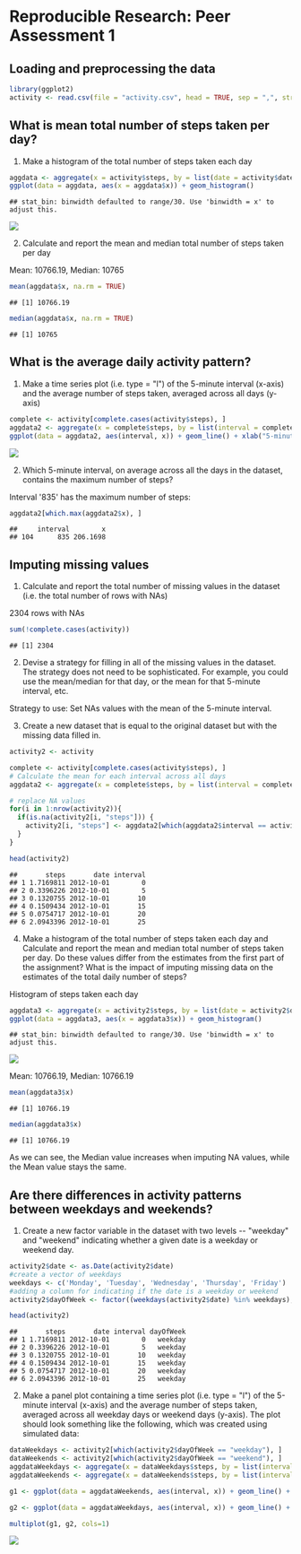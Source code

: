 # Reproducible Research: Peer Assessment 1


## Loading and preprocessing the data


```r
library(ggplot2)
activity <- read.csv(file = "activity.csv", head = TRUE, sep = ",", stringsAsFactors = FALSE)
```

## What is mean total number of steps taken per day?

1. Make a histogram of the total number of steps taken each day


```r
aggdata <- aggregate(x = activity$steps, by = list(date = activity$date), FUN = "sum")
ggplot(data = aggdata, aes(x = aggdata$x)) + geom_histogram()
```

```
## stat_bin: binwidth defaulted to range/30. Use 'binwidth = x' to adjust this.
```

![](PA1_template_files/figure-html/unnamed-chunk-2-1.png) 

2. Calculate and report the mean and median total number of steps taken per day

Mean: 10766.19, Median: 10765

```r
mean(aggdata$x, na.rm = TRUE)
```

```
## [1] 10766.19
```

```r
median(aggdata$x, na.rm = TRUE)
```

```
## [1] 10765
```

## What is the average daily activity pattern?

1. Make a time series plot (i.e. type = "l") of the 5-minute interval (x-axis) and the average number of steps taken, averaged across all days (y-axis)


```r
complete <- activity[complete.cases(activity$steps), ]
aggdata2 <- aggregate(x = complete$steps, by = list(interval = complete$interval), FUN = "mean")
ggplot(data = aggdata2, aes(interval, x)) + geom_line() + xlab("5-minute interval") + ylab("Average steps across all days") + scale_x_continuous(breaks = round(seq(min(aggdata2$interval), max(aggdata2$interval), by = 250), 1))
```

![](PA1_template_files/figure-html/unnamed-chunk-4-1.png) 

2. Which 5-minute interval, on average across all the days in the dataset, contains the maximum number of steps?

Interval '835' has the maximum number of steps:


```r
aggdata2[which.max(aggdata2$x), ]
```

```
##     interval        x
## 104      835 206.1698
```


## Imputing missing values

1. Calculate and report the total number of missing values in the dataset (i.e. the total number of rows with NAs)

2304 rows with NAs


```r
sum(!complete.cases(activity))
```

```
## [1] 2304
```


2. Devise a strategy for filling in all of the missing values in the dataset. The strategy does not need to be sophisticated. For example, you could use the mean/median for that day, or the mean for that 5-minute interval, etc.

Strategy to use: Set NAs values with the mean of the 5-minute interval.


3. Create a new dataset that is equal to the original dataset but with the missing data filled in.


```r
activity2 <- activity

complete <- activity[complete.cases(activity$steps), ]
# Calculate the mean for each interval across all days
aggdata2 <- aggregate(x = complete$steps, by = list(interval = complete$interval), FUN = "mean")

# replace NA values
for(i in 1:nrow(activity2)){
  if(is.na(activity2[i, "steps"])) {
    activity2[i, "steps"] <- aggdata2[which(aggdata2$interval == activity2[i, "interval"]), "x"]
  }
}

head(activity2)
```

```
##       steps       date interval
## 1 1.7169811 2012-10-01        0
## 2 0.3396226 2012-10-01        5
## 3 0.1320755 2012-10-01       10
## 4 0.1509434 2012-10-01       15
## 5 0.0754717 2012-10-01       20
## 6 2.0943396 2012-10-01       25
```


4. Make a histogram of the total number of steps taken each day and Calculate and report the mean and median total number of steps taken per day. Do these values differ from the estimates from the first part of the assignment? What is the impact of imputing missing data on the estimates of the total daily number of steps?

Histogram of steps taken each day

```r
aggdata3 <- aggregate(x = activity2$steps, by = list(date = activity2$date), FUN = "sum")
ggplot(data = aggdata3, aes(x = aggdata3$x)) + geom_histogram()
```

```
## stat_bin: binwidth defaulted to range/30. Use 'binwidth = x' to adjust this.
```

![](PA1_template_files/figure-html/unnamed-chunk-8-1.png) 

Mean: 10766.19, Median: 10766.19

```r
mean(aggdata3$x)
```

```
## [1] 10766.19
```

```r
median(aggdata3$x)
```

```
## [1] 10766.19
```

As we can see, the Median value increases when imputing NA values, while the Mean value stays the same. 


## Are there differences in activity patterns between weekdays and weekends?

1. Create a new factor variable in the dataset with two levels -- "weekday" and "weekend" indicating whether a given date is a weekday or weekend day.


```r
activity2$date <- as.Date(activity2$date)
#create a vector of weekdays
weekdays <- c('Monday', 'Tuesday', 'Wednesday', 'Thursday', 'Friday')
#adding a column for indicating if the date is a weekday or weekend
activity2$dayOfWeek <- factor((weekdays(activity2$date) %in% weekdays), levels=c(FALSE, TRUE), labels=c('weekend', 'weekday'))

head(activity2)
```

```
##       steps       date interval dayOfWeek
## 1 1.7169811 2012-10-01        0   weekday
## 2 0.3396226 2012-10-01        5   weekday
## 3 0.1320755 2012-10-01       10   weekday
## 4 0.1509434 2012-10-01       15   weekday
## 5 0.0754717 2012-10-01       20   weekday
## 6 2.0943396 2012-10-01       25   weekday
```


2. Make a panel plot containing a time series plot (i.e. type = "l") of the 5-minute interval (x-axis) and the average number of steps taken, averaged across all weekday days or weekend days (y-axis). The plot should look something like the following, which was created using simulated data:




```r
dataWeekdays <- activity2[which(activity2$dayOfWeek == "weekday"), ]
dataWeekends <- activity2[which(activity2$dayOfWeek == "weekend"), ]
aggdataWeekdays <- aggregate(x = dataWeekdays$steps, by = list(interval = dataWeekdays$interval), FUN = "mean")
aggdataWeekends <- aggregate(x = dataWeekends$steps, by = list(interval = dataWeekends$interval), FUN = "mean")

g1 <- ggplot(data = aggdataWeekends, aes(interval, x)) + geom_line() + xlab("Interval") + ylab("Number of steps") + scale_x_continuous(breaks = round(seq(min(aggdataWeekends$interval), max(aggdataWeekends$interval), by = 250), 1)) + ggtitle("Weekend")

g2 <- ggplot(data = aggdataWeekdays, aes(interval, x)) + geom_line() + xlab("Interval") + ylab("Number of steps") + scale_x_continuous(breaks = round(seq(min(aggdataWeekdays$interval), max(aggdataWeekdays$interval), by = 250), 1)) + ggtitle("Weekday")

multiplot(g1, g2, cols=1)
```

![](PA1_template_files/figure-html/unnamed-chunk-12-1.png) 

